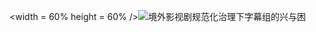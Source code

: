 <width = 60% height = 60% />![境外影视剧规范化治理下字幕组的兴与困](https://github.com/renee-j/visualization/blob/master/final/文稿.png)
